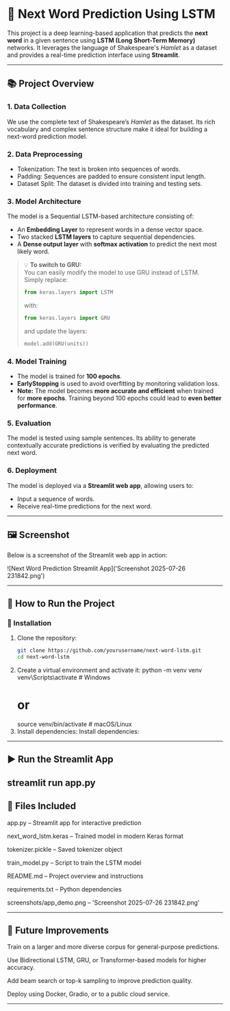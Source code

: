 # 🧠 Next Word Prediction Using LSTM

This project is a deep learning-based application that predicts the **next word** in a given sentence using **LSTM (Long Short-Term Memory)** networks. It leverages the language of Shakespeare's *Hamlet* as a dataset and provides a real-time prediction interface using **Streamlit**.

---

## 📚 Project Overview

### 1. **Data Collection**
We use the complete text of Shakespeare’s *Hamlet* as the dataset. Its rich vocabulary and complex sentence structure make it ideal for building a next-word prediction model.

### 2. **Data Preprocessing**
- Tokenization: The text is broken into sequences of words.
- Padding: Sequences are padded to ensure consistent input length.
- Dataset Split: The dataset is divided into training and testing sets.

### 3. **Model Architecture**
The model is a Sequential LSTM-based architecture consisting of:
- An **Embedding Layer** to represent words in a dense vector space.
- Two stacked **LSTM layers** to capture sequential dependencies.
- A **Dense output layer** with **softmax activation** to predict the next most likely word.

> 💡 **To switch to GRU:**  
> You can easily modify the model to use GRU instead of LSTM.  
> Simply replace:
> ```python
> from keras.layers import LSTM
> ```
> with:
> ```python
> from keras.layers import GRU
> ```
> and update the layers:
> ```python
> model.add(GRU(units))
> ```

### 4. **Model Training**
- The model is trained for **100 epochs**.
- **EarlyStopping** is used to avoid overfitting by monitoring validation loss.
- **Note:** The model becomes **more accurate and efficient** when trained for **more epochs**. Training beyond 100 epochs could lead to **even better performance**.

### 5. **Evaluation**
The model is tested using sample sentences. Its ability to generate contextually accurate predictions is verified by evaluating the predicted next word.

### 6. **Deployment**
The model is deployed via a **Streamlit web app**, allowing users to:
- Input a sequence of words.
- Receive real-time predictions for the next word.

---

## 🖼️ Screenshot

Below is a screenshot of the Streamlit web app in action:

![Next Word Prediction Streamlit App]('Screenshot 2025-07-26 231842.png')

---

## 🚀 How to Run the Project

### 🔧 Installation

1. Clone the repository:
   ```bash
   git clone https://github.com/yourusername/next-word-lstm.git
   cd next-word-lstm
2. Create a virtual environment and activate it:
   python -m venv venv
venv\Scripts\activate   # Windows
    # or
    source venv/bin/activate   # macOS/Linux
3. Install dependencies:
    Install dependencies:
---
## ▶️ Run the Streamlit App
streamlit run app.py
---
## 📁 Files Included
app.py – Streamlit app for interactive prediction

next_word_lstm.keras – Trained model in modern Keras format

tokenizer.pickle – Saved tokenizer object

train_model.py – Script to train the LSTM model

README.md – Project overview and instructions

requirements.txt – Python dependencies

screenshots/app_demo.png – 'Screenshot 2025-07-26 231842.png'
 
 ---

## 🧠 Future Improvements
Train on a larger and more diverse corpus for general-purpose predictions.

Use Bidirectional LSTM, GRU, or Transformer-based models for higher accuracy.

Add beam search or top-k sampling to improve prediction quality.

Deploy using Docker, Gradio, or to a public cloud service.

---


